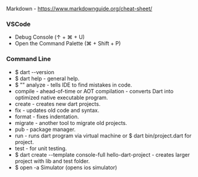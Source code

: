 Markdown - https://www.markdownguide.org/cheat-sheet/
### VSCode

- Debug Console (↑ +  ⌘ + U)
- Open the Command Palette (⌘ + Shift + P) 

### Command Line

- $ dart --version
- $ dart help    - general help.
- $ "" analyze    - tells IDE to find mistakes in code. 
-  compile     - ahead-of-time or AOT compilation - converts Dart into optimized native executable program. 
-  create      - creates new dart projects. 
-  fix         - updates old code and syntax. 
-  format      -  fixes indentation. 
-  migrate     - another tool to migrate old projects. 
-  pub         - package manager.
-  run         - runs dart program via virtual machine or $  dart bin/project.dart for project. 
-  test        - for unit testing.
- $ dart create --template console-full hello-dart-project - creates larger project with lib and test folder.
-  $  open -a Simulator (opens ios simulator)
